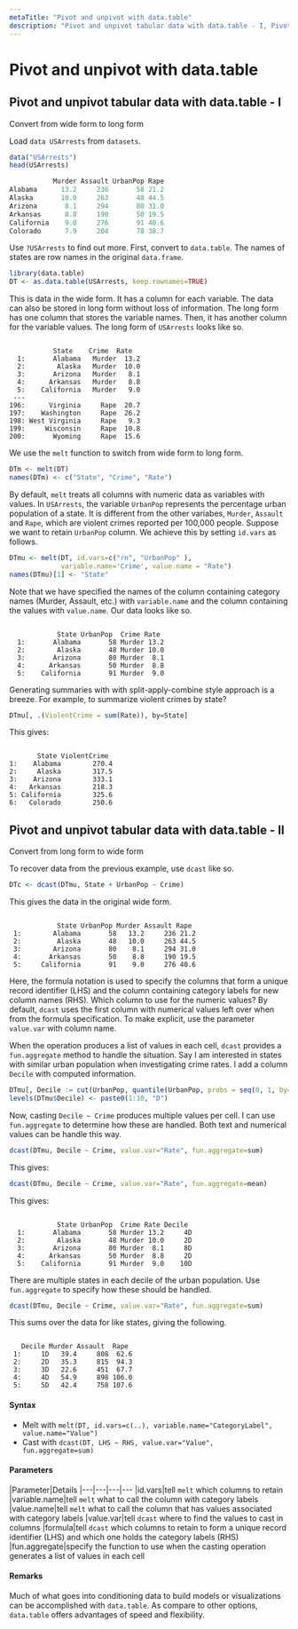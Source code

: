 ```yaml
---
metaTitle: "Pivot and unpivot with data.table"
description: "Pivot and unpivot tabular data with data.table - I, Pivot and unpivot tabular data with data.table - II"
---
```


# Pivot and unpivot with data.table



## Pivot and unpivot tabular data with data.table - I


Convert from wide form to long form

Load `data USArrests` from `datasets`.

```r
data("USArrests")
head(USArrests)

           Murder Assault UrbanPop Rape
Alabama      13.2     236       58 21.2
Alaska       10.0     263       48 44.5
Arizona       8.1     294       80 31.0
Arkansas      8.8     190       50 19.5
California    9.0     276       91 40.6
Colorado      7.9     204       78 38.7

```

Use `?USArrests` to find out more. First, convert to `data.table`. The names of states are row names in the original `data.frame`.

```r
library(data.table)
DT <- as.data.table(USArrests, keep.rownames=TRUE)

```

This is data in the wide form. It has a column for each variable. The data can also be stored in long form without loss of information. The long form has one column that stores the variable names. Then, it has another column for the variable values. The long form of `USArrests` looks like so.

```

           State    Crime  Rate
  1:       Alabama   Murder  13.2
  2:        Alaska   Murder  10.0
  3:       Arizona   Murder   8.1
  4:      Arkansas   Murder   8.8
  5:    California   Murder   9.0
 ---                             
196:      Virginia     Rape  20.7
197:    Washington     Rape  26.2
198: West Virginia     Rape   9.3
199:     Wisconsin     Rape  10.8
200:       Wyoming     Rape  15.6

```

We use the `melt` function to switch from wide form to long form.

```r
DTm <- melt(DT)
names(DTm) <- c("State", "Crime", "Rate")

```

By default, `melt` treats all columns with numeric data as variables with values. In `USArrests`, the variable `UrbanPop` represents the percentage urban population of a state. It is different from the other variabes, `Murder`, `Assault` and `Rape`, which are violent crimes reported per 100,000 people. Suppose we want to retain `UrbanPop` column. We achieve this by setting `id.vars` as follows.

```r
DTmu <- melt(DT, id.vars=c("rn", "UrbanPop" ), 
             variable.name='Crime', value.name = "Rate")
names(DTmu)[1] <- "State"

```

Note that we have specified the names of the column containing category names (Murder, Assault, etc.) with `variable.name` and the column containing the values with `value.name`. Our data looks like so.

```

            State UrbanPop  Crime Rate
  1:       Alabama       58 Murder 13.2
  2:        Alaska       48 Murder 10.0
  3:       Arizona       80 Murder  8.1
  4:      Arkansas       50 Murder  8.8
  5:    California       91 Murder  9.0

```

Generating summaries with with split-apply-combine style approach is a breeze. For example, to summarize violent crimes by state?

```r
DTmu[, .(ViolentCrime = sum(Rate)), by=State]

```

This gives:

```

       State ViolentCrime
1:    Alabama        270.4
2:     Alaska        317.5
3:    Arizona        333.1
4:   Arkansas        218.3
5: California        325.6
6:   Colorado        250.6

```



## Pivot and unpivot tabular data with data.table - II


Convert from long form to wide form

To recover data from the previous example, use `dcast` like so.

```r
DTc <- dcast(DTmu, State + UrbanPop ~ Crime)

```

This gives the data in the original wide form.

```

            State UrbanPop Murder Assault Rape
 1:        Alabama       58   13.2     236 21.2
 2:         Alaska       48   10.0     263 44.5
 3:        Arizona       80    8.1     294 31.0
 4:       Arkansas       50    8.8     190 19.5
 5:     California       91    9.0     276 40.6

```

Here, the formula notation is used to specify the columns that form a unique record identifier (LHS) and the column containing category labels for new column names (RHS). Which column to use for the numeric values? By default, `dcast` uses the first column with numerical values left over when from the formula specification. To make explicit, use the parameter `value.var` with column name.

When the operation produces a list of values in each cell, `dcast` provides a `fun.aggregate` method to handle the situation. Say I am interested in states with similar urban population when investigating crime rates. I add a column `Decile` with computed information.

```r
DTmu[, Decile := cut(UrbanPop, quantile(UrbanPop, probs = seq(0, 1, by=0.1)))]
levels(DTmu$Decile) <- paste0(1:10, "D")

```

Now, casting `Decile ~ Crime` produces multiple values per cell. I can use `fun.aggregate` to determine how these are handled. Both text and numerical values can be handle this way.

```r
dcast(DTmu, Decile ~ Crime, value.var="Rate", fun.aggregate=sum)

```

This gives:

```r
dcast(DTmu, Decile ~ Crime, value.var="Rate", fun.aggregate=mean)

```

This gives:

```

            State UrbanPop  Crime Rate Decile
  1:       Alabama       58 Murder 13.2     4D
  2:        Alaska       48 Murder 10.0     2D
  3:       Arizona       80 Murder  8.1     8D
  4:      Arkansas       50 Murder  8.8     2D
  5:    California       91 Murder  9.0    10D

```

There are multiple states in each decile of the urban population. Use `fun.aggregate` to specify how these should be handled.

```r
dcast(DTmu, Decile ~ Crime, value.var="Rate", fun.aggregate=sum)

```

This sums over the data for like states, giving the following.

```

   Decile Murder Assault  Rape
 1:     1D   39.4     808  62.6
 2:     2D   35.3     815  94.3
 3:     3D   22.6     451  67.7
 4:     4D   54.9     898 106.0
 5:     5D   42.4     758 107.6 

```



#### Syntax


- Melt with `melt(DT, id.vars=c(..), variable.name="CategoryLabel", value.name="Value")`
- Cast with `dcast(DT, LHS ~ RHS, value.var="Value", fun.aggregate=sum)`



#### Parameters


|Parameter|Details
|---|---|---|---
|id.vars|tell `melt` which columns to retain
|variable.name|tell `melt` what to call the column with category labels
|value.name|tell `melt` what to call the column that has values associated with category labels
|value.var|tell `dcast` where to find the values to cast in columns
|formula|tell `dcast` which columns to retain to form a unique record identifier (LHS) and which one holds the category labels (RHS)
|fun.aggregate|specify the function to use when the casting operation generates a list of values in each cell



#### Remarks


Much of what goes into conditioning data to build models or visualizations can be accomplished with `data.table`. As compare to other options, `data.table` offers advantages of speed and flexibility.

